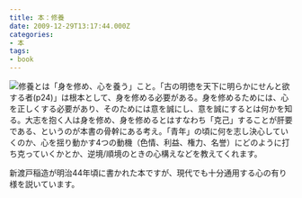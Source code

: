 ```yaml
---
title: 本：修養
date: 2009-12-29T13:17:44.000Z
categories:
- 本
tags:
- book
---
```

[![](http://ec2.images-amazon.com/images/I/41N27N8QEQL._SL180_.jpg)](http://www.amazon.co.jp/gp/product/4813314449?ie=UTF8&tag=yutakayamaguc-22&linkCode=xm2&camp=247&creativeASIN=4813314449)修養とは「身を修め、心を養う」こと。「古の明徳を天下に明らかにせんと欲する者(p24)」は根本として、身を修める必要がある。身を修めるためには、心を正しくする必要があり、そのためには意を誠にし、意を誠にするとは何かを知る。大志を抱く人は身を修め、身を修めるとはすなわち「克己」することが肝要である、というのが本書の骨幹にある考え。「青年」の頃に何を志し決心していくのか、心を揺り動かす4つの動機（色情、利益、権力、名誉）にどのように打ち克っていくかとか、逆境/順境のときの心構えなどを教えてくれます。

<!-- more -->

新渡戸稲造が明治44年頃に書かれた本ですが、現代でも十分通用する心の有り様を説いています。
